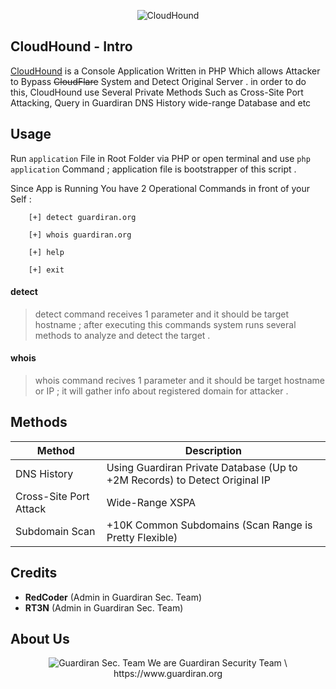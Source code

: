 <p align="center">
  <img src="https://development.guardiran.org/public/Images/cloudhound/cloudhound_logo.png" alt="CloudHound" />
</p>
  
                                                                                           
## CloudHound - Intro

[CloudHound][1] is a Console Application Written in PHP Which allows Attacker to Bypass ~~CloudFlare~~ System and Detect Original Server .
in order to do this, CloudHound use Several Private Methods Such as Cross-Site Port Attacking, Query in Guardiran DNS History wide-range Database and etc


## Usage

Run `application` File in Root Folder via PHP or open terminal and use `php application` Command ; application file is bootstrapper of this script .

Since App is Running You have 2 Operational Commands in front of your Self :


        [+] detect guardiran.org

        [+] whois guardiran.org

        [+] help

        [+] exit


#### detect
> detect command receives 1 parameter and it should be target hostname ;
> after executing this commands system runs several methods to analyze and detect the target .

#### whois
> whois command recives 1 parameter and it should be target hostname or IP ;
> it will gather info about registered domain for attacker .

## Methods

| Method | Description |
| ------ | ----------- |
| DNS History   | Using Guardiran Private Database (Up to +2M Records) to Detect Original IP |
| Cross-Site Port Attack    | Wide-Range XSPA |
| Subdomain Scan    | +10K Common Subdomains (Scan Range is Pretty Flexible) |

## Credits

* **RedCoder** (Admin in Guardiran Sec. Team)
* **RT3N** (Admin in Guardiran Sec. Team)

## About Us

<p align="center">
  <img src="https://guardiran.org/uploads/logo.png" alt="Guardiran Sec. Team" />
  We are Guardiran Security Team
  \
  https://www.guardiran.org 
</p>

[1]: https://github.com/guardiran/cloudhound
